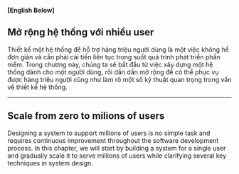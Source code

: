 **[English Below]**

## Mở rộng hệ thống với nhiều user
Thiết kế một hệ thống để hỗ trợ hàng triệu người dùng là một việc không hề đơn giản và cần phải cải tiến liên tục trong suốt quá trình phát triển phần mềm. Trong chương này, chúng ta sẽ bắt đầu từ việc xây dựng một hệ thống dành cho một người dùng, rồi dần dần mở rộng để có thể phục vụ được hàng triệu người cũng như làm rõ một số kỹ thuật quan trọng trong vấn về thiết kế hệ thống.

----------------

## Scale from zero to milions of users
Designing a system to support millions of users is no simple task and requires continuous improvement throughout the software development process. In this chapter, we will start by building a system for a single user and gradually scale it to serve millions of users while clarifying several key techniques in system design.